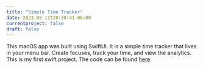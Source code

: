 ```yaml
---
title: "Simple Time Tracker"
date: 2023-05-11T20:30:41-06:00
currentproject: false
draft: false 
---
```


This macOS app was built using SwiftUI. It is a simple time tracker that lives in your menu bar. Create focuses, track your time, and view the analytics. This is my first swift project. The code can be found [here](https://github.com/timhradil/Simple-Time-Tracker).


